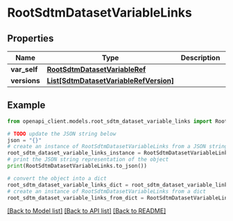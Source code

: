 # RootSdtmDatasetVariableLinks


## Properties

Name | Type | Description | Notes
------------ | ------------- | ------------- | -------------
**var_self** | [**RootSdtmDatasetVariableRef**](RootSdtmDatasetVariableRef.md) |  | [optional] 
**versions** | [**List[SdtmDatasetVariableRefVersion]**](SdtmDatasetVariableRefVersion.md) |  | [optional] 

## Example

```python
from openapi_client.models.root_sdtm_dataset_variable_links import RootSdtmDatasetVariableLinks

# TODO update the JSON string below
json = "{}"
# create an instance of RootSdtmDatasetVariableLinks from a JSON string
root_sdtm_dataset_variable_links_instance = RootSdtmDatasetVariableLinks.from_json(json)
# print the JSON string representation of the object
print(RootSdtmDatasetVariableLinks.to_json())

# convert the object into a dict
root_sdtm_dataset_variable_links_dict = root_sdtm_dataset_variable_links_instance.to_dict()
# create an instance of RootSdtmDatasetVariableLinks from a dict
root_sdtm_dataset_variable_links_from_dict = RootSdtmDatasetVariableLinks.from_dict(root_sdtm_dataset_variable_links_dict)
```
[[Back to Model list]](../README.md#documentation-for-models) [[Back to API list]](../README.md#documentation-for-api-endpoints) [[Back to README]](../README.md)


